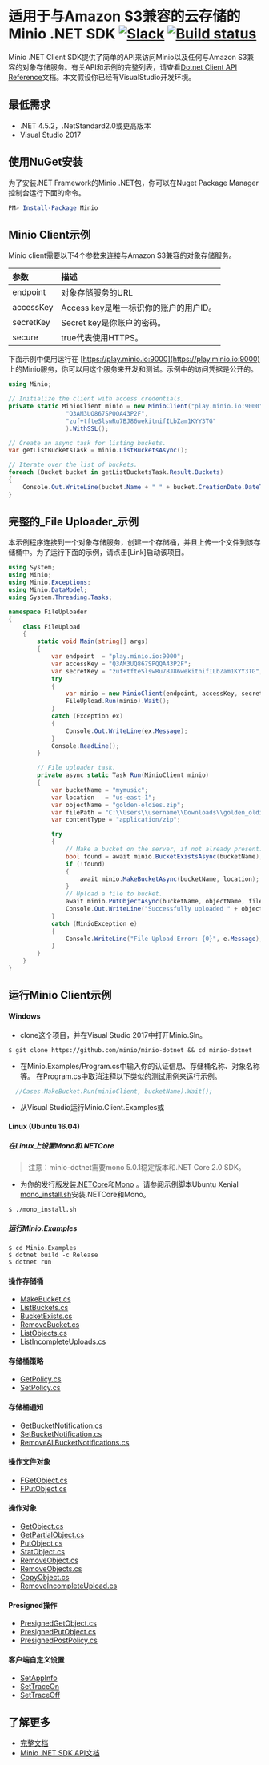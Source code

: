 # 适用于与Amazon S3兼容的云存储的Minio .NET SDK  [![Slack](https://slack.minio.io/slack?type=svg)](https://slack.minio.io) [![Build status](https://ci.appveyor.com/api/projects/status/tvdpoypdmbuwg0me/branch/master?svg=true)](https://ci.appveyor.com/project/Harshavardhana/minio-dotnet/branch/master)

Minio .NET Client SDK提供了简单的API来访问Minio以及任何与Amazon S3兼容的对象存储服务。有关API和示例的完整列表，请查看[Dotnet Client API Reference](https://docs.minio.io/docs/dotnet-client-api-reference)文档。本文假设你已经有VisualStudio开发环境。

## 最低需求
 * .NET 4.5.2，.NetStandard2.0或更高版本
 * Visual Studio 2017

## 使用NuGet安装

为了安装.NET Framework的Minio .NET包，你可以在Nuget Package Manager控制台运行下面的命令。
```powershell
PM> Install-Package Minio
```
## Minio Client示例
Minio client需要以下4个参数来连接与Amazon S3兼容的对象存储服务。

| 参数  | 描述|
| :---         |     :---     |
| endpoint   | 对象存储服务的URL   |
| accessKey | Access key是唯一标识你的账户的用户ID。 |
| secretKey | Secret key是你账户的密码。 |
| secure | true代表使用HTTPS。 |

下面示例中使用运行在 [https://play.minio.io:9000](https://play.minio.io:9000) 上的Minio服务，你可以用这个服务来开发和测试。示例中的访问凭据是公开的。

```cs
using Minio;

// Initialize the client with access credentials.
private static MinioClient minio = new MinioClient("play.minio.io:9000",
                "Q3AM3UQ867SPQQA43P2F",
                "zuf+tfteSlswRu7BJ86wekitnifILbZam1KYY3TG"
                ).WithSSL();

// Create an async task for listing buckets.
var getListBucketsTask = minio.ListBucketsAsync();

// Iterate over the list of buckets.
foreach (Bucket bucket in getListBucketsTask.Result.Buckets)
{
    Console.Out.WriteLine(bucket.Name + " " + bucket.CreationDate.DateTime);
}

```
## 完整的_File Uploader_示例

本示例程序连接到一个对象存储服务，创建一个存储桶，并且上传一个文件到该存储桶中。为了运行下面的示例，请点击[Link]启动该项目。

```cs
using System;
using Minio;
using Minio.Exceptions;
using Minio.DataModel;
using System.Threading.Tasks;

namespace FileUploader
{
    class FileUpload
    {
        static void Main(string[] args)
        {
            var endpoint  = "play.minio.io:9000";
            var accessKey = "Q3AM3UQ867SPQQA43P2F";
            var secretKey = "zuf+tfteSlswRu7BJ86wekitnifILbZam1KYY3TG";
            try
            {
                var minio = new MinioClient(endpoint, accessKey, secretKey).WithSSL();
                FileUpload.Run(minio).Wait();
            }
            catch (Exception ex)
            {
                Console.Out.WriteLine(ex.Message);
            }
            Console.ReadLine();
        }

        // File uploader task.
        private async static Task Run(MinioClient minio)
        {
            var bucketName = "mymusic";
            var location   = "us-east-1";
            var objectName = "golden-oldies.zip";
            var filePath = "C:\\Users\\username\\Downloads\\golden_oldies.mp3";
            var contentType = "application/zip";

            try
            {
                // Make a bucket on the server, if not already present.
                bool found = await minio.BucketExistsAsync(bucketName);
                if (!found)
                {
                    await minio.MakeBucketAsync(bucketName, location);
                }
                // Upload a file to bucket.
                await minio.PutObjectAsync(bucketName, objectName, filePath, contentType);
                Console.Out.WriteLine("Successfully uploaded " + objectName );
            }
            catch (MinioException e)
            {
                Console.WriteLine("File Upload Error: {0}", e.Message);
            }
        }
    }
}
```

## 运行Minio Client示例
####  Windows
* clone这个项目，并在Visual Studio 2017中打开Minio.Sln。
```
$ git clone https://github.com/minio/minio-dotnet && cd minio-dotnet
```
* 在Minio.Examples/Program.cs中输入你的认证信息、存储桶名称、对象名称等。
  在Program.cs中取消注释以下类似的测试用例来运行示例。
```cs
  //Cases.MakeBucket.Run(minioClient, bucketName).Wait();
```
* 从Visual Studio运行Minio.Client.Examples或
#### Linux (Ubuntu 16.04)

##### 在Linux上设置Mono和.NETCore
<blockquote> 注意：minio-dotnet需要mono 5.0.1稳定版本和.NET Core 2.0 SDK。</blockquote>

* 为你的发行版发装[.NETCore](https://www.microsoft.com/net/core#linuxredhat)和[Mono](http://www.mono-project.com/download/#download-lin) 。请参阅示例脚本Ubuntu Xenial [mono_install.sh](https://github.com/minio/minio-dotnet/blob/master/mono_install.sh)安装.NETCore和Mono。

```
$ ./mono_install.sh
```
##### 运行Minio.Examples
```
$ cd Minio.Examples
$ dotnet build -c Release 
$ dotnet run
```
#### 操作存储桶

* [MakeBucket.cs](https://github.com/minio/minio-dotnet/blob/master/Minio.Examples/Cases/MakeBucket.cs)
* [ListBuckets.cs](https://github.com/minio/minio-dotnet/blob/master/Minio.Examples/Cases/ListBuckets.cs)
* [BucketExists.cs](https://github.com/minio/minio-dotnet/blob/master/Minio.Examples/Cases/BucketExists.cs)
* [RemoveBucket.cs](https://github.com/minio/minio-dotnet/blob/master/Minio.Examples/Cases/RemoveBucket.cs)
* [ListObjects.cs](https://github.com/minio/minio-dotnet/blob/master/Minio.Examples/Cases/ListObjects.cs)
* [ListIncompleteUploads.cs](https://github.com/minio/minio-dotnet/blob/master/Minio.Examples/Cases/ListIncompleteUploads.cs)

#### 存储桶策略
* [GetPolicy.cs](https://github.com/minio/minio-dotnet/blob/master/Minio.Examples/Cases/GetBucketPolicy.cs)
* [SetPolicy.cs](https://github.com/minio/minio-dotnet/blob/master/Minio.Examples/Cases/SetBucketPolicy.cs)

#### 存储桶通知
* [GetBucketNotification.cs](./Minio.Examples/Cases/GetBucketNotification.cs)
* [SetBucketNotification.cs](./Minio.Examples/Cases/SetBucketNotification.cs)
* [RemoveAllBucketNotifications.cs](./Minio.Examples/Cases/RemoveAllBucketNotifications.cs)

#### 操作文件对象
* [FGetObject.cs](https://github.com/minio/minio-dotnet/blob/master/Minio.Examples/Cases/FGetObject.cs)
* [FPutObject.cs](https://github.com/minio/minio-dotnet/blob/master/Minio.Examples/Cases/FPutObject.cs)

#### 操作对象
* [GetObject.cs](https://github.com/minio/minio-dotnet/blob/master/Minio.Examples/Cases/GetObject.cs)
* [GetPartialObject.cs](https://github.com/minio/minio-dotnet/blob/master/Minio.Examples/Cases/GetPartialObject.cs)
* [PutObject.cs](https://github.com/minio/minio-dotnet/blob/master/Minio.Examples/Cases/PutObject.cs)
* [StatObject.cs](https://github.com/minio/minio-dotnet/blob/master/Minio.Examples/Cases/StatObject.cs)
* [RemoveObject.cs](https://github.com/minio/minio-dotnet/blob/master/Minio.Examples/Cases/RemoveObject.cs)
* [RemoveObjects.cs](https://github.com/minio/minio-dotnet/blob/master/Minio.Examples/Cases/RemoveObjects.cs)
* [CopyObject.cs](https://github.com/minio/minio-dotnet/blob/master/Minio.Examples/Cases/CopyObject.cs)
* [RemoveIncompleteUpload.cs](https://github.com/minio/minio-dotnet/blob/master/Minio.Examples/Cases/RemoveIncompleteUpload.cs)

#### Presigned操作
* [PresignedGetObject.cs](https://github.com/minio/minio-dotnet/blob/master/Minio.Examples/Cases/PresignedGetObject.cs)
* [PresignedPutObject.cs](https://github.com/minio/minio-dotnet/blob/master/Minio.Examples/Cases/PresignedPutObject.cs)
* [PresignedPostPolicy.cs](https://github.com/minio/minio-dotnet/blob/master/Minio.Examples/Cases/PresignedPostPolicy.cs)

#### 客户端自定义设置
* [SetAppInfo](https://github.com/minio/minio-dotnet/blob/master/Minio.Examples/Program.cs)
* [SetTraceOn](https://github.com/minio/minio-dotnet/blob/master/Minio.Examples/Program.cs)
* [SetTraceOff](https://github.com/minio/minio-dotnet/blob/master/Minio.Examples/Program.cs)

## 了解更多
* [完整文档](https://docs.minio.io)
* [Minio .NET SDK API文档](https://docs.minio.io/docs/dotnet-client-api-reference)
